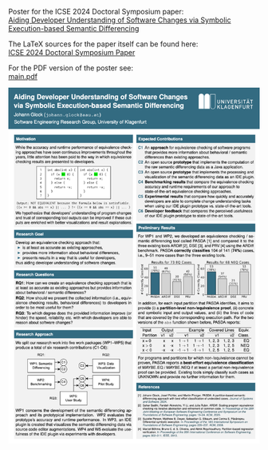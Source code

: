 Poster for the ICSE 2024 Doctoral Symposium paper:  
[Aiding Developer Understanding of Software Changes via Symbolic Execution-based Semantic Differencing](https://conf.researchr.org/details/icse-2024/icse-2024-doctoral-symposium/3/Aiding-Developer-Understanding-of-Software-Changes-via-Symbolic-Execution-based-Seman)

The LaTeX sources for the paper itself can be found here:  
[ICSE 2024 Doctoral Symposium Paper](https://github.com/glockyco/icse2024-docsym-paper)

For the PDF version of the poster see:  
[main.pdf](main.pdf)

![ICSE2024 DocSym Poster](main.png)
